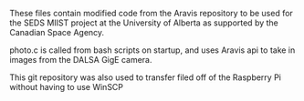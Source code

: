 These files contain modified code from the Aravis repository to be used for the SEDS MIIST
project at the University of Alberta as supported by the Canadian Space Agency.

photo.c is called from bash scripts on startup, and uses Aravis api to take in images from the DALSA GigE camera.

This git repository was also used to transfer filed off of the Raspberry Pi without having to use WinSCP
